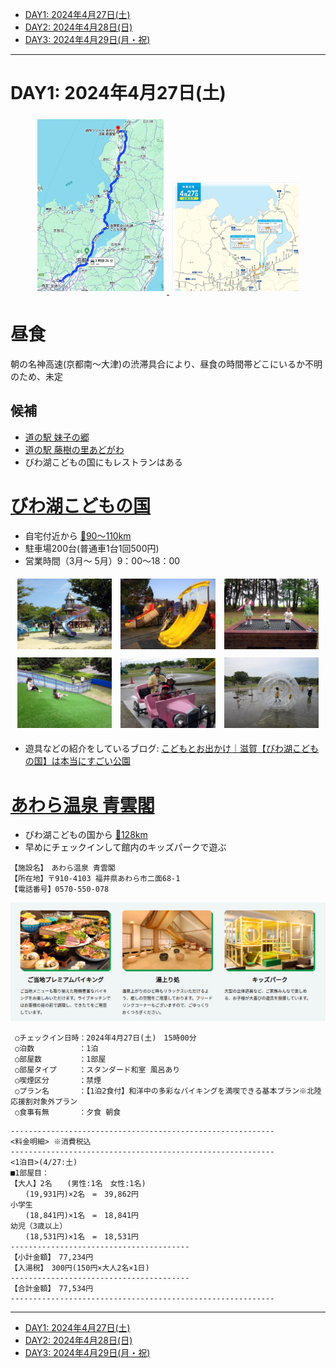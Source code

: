 - [DAY1: 2024年4月27日(土)](day1.md)
- [DAY2: 2024年4月28日(日)](day2.md)
- [DAY3: 2024年4月29日(月・祝)](day3.md)

---

# DAY1: 2024年4月27日(土)

<div style="text-align: center;">
    <a href="https://maps.app.goo.gl/pzTvjXV4BSsUrsCWA" target="_blank">
        <img src="image-2.png" alt="DAY1行程マップ" style="width: 40%; margin: 1%; display: inline-block;">
    </a>
    <a href="https://search.w-nexco.co.jp/forecast/trafficjam_golden_week_2024/book/#target/page_no=3" target="_blank">
        <img src="image-21.png" alt="渋滞予測" style="width: 40%; margin: 1%; display: inline-block;">
    </a>
</div>

# 昼食

朝の名神高速(京都南〜大津)の渋滞具合により、昼食の時間帯どこにいるか不明のため、未定

## 候補

- [道の駅 妹子の郷](https://imokonosato.com/)
- [道の駅 藤樹の里あどがわ](https://adogawa.net/)
- びわ湖こどもの国にもレストランはある

# [びわ湖こどもの国](http://www.biwa.ne.jp/~kodomo92/)

- 自宅付近から [🚗90〜110km](https://maps.app.goo.gl/FMVV52ojrkVi221ZA)
- 駐車場200台(普通車1台1回500円)
- 営業時間（3月〜 5月）9：00〜18：00

<div style="text-align: center;">
    <img src="image-3.png" alt="びわ湖こどもの国遊具" style="width: 30%; margin: 1%; display: inline-block;">
    <img src="image-4.png" alt="びわ湖こどもの国遊具" style="width: 30%; margin: 1%; display: inline-block;">
    <img src="image-23.png" alt="びわ湖こどもの国トランポリン" style="width: 30%; margin: 1%; display: inline-block;">
</div>
<div style="text-align: center;">
    <img src="image-24.png" alt="びわ湖こどもの国芝すべり" style="width: 30%; margin: 1%; display: inline-block;">
    <img src="image-25.png" alt="びわ湖こどもの国おもしろ自転車" style="width: 30%; margin: 1%; display: inline-block;">
    <img src="image-26.png" alt="びわ湖こどもの国アクアロール" style="width: 30%; margin: 1%; display: inline-block;">
</div>

- 遊具などの紹介をしているブログ: [こどもとお出かけ｜滋賀【びわ湖こどもの国】は本当にすごい公園](https://kuragebohemian.xyz/cat/child/park11)

# [あわら温泉 青雲閣](https://yukai-r.jp/seiunkaku/)

- びわ湖こどもの国から [🚗128km](https://maps.app.goo.gl/Txc4xBBBC3qkj9dT6)
- 早めにチェックインして館内のキッズパークで遊ぶ

```
【施設名】　あわら温泉 青雲閣
【所在地】〒910-4103 福井県あわら市二面68-1
【電話番号】0570-550-078
```

![青雲閣イメージ](image.png)

```
 ○チェックイン日時：2024年4月27日(土)　15時00分
 ○泊数　　　　　　：1泊
 ○部屋数　　　　　：1部屋
 ○部屋タイプ　　　：スタンダード和室 風呂あり
 ○喫煙区分　　　　：禁煙
 ○プラン名　　　　：【1泊2食付】和洋中の多彩なバイキングを満喫できる基本プラン※北陸応援割対象外プラン
 ○食事有無　　　　：夕食 朝食
 ```

```
-----------------------------------------------------------
<料金明細> ※消費税込
-----------------------------------------------------------
<1泊目>(4/27:土)
■1部屋目：
【大人】2名　　(男性:1名　女性:1名)
　　(19,931円)×2名　=　39,862円
小学生
　　(18,841円)×1名　=　18,841円
幼児（3歳以上）
　　(18,531円)×1名　=　18,531円
----------------------------------------
【小計金額】　77,234円
【入湯税】　300円(150円×大人2名×1日)
----------------------------------------
【合計金額】　77,534円
-----------------------------------------------------------
```

---

- [DAY1: 2024年4月27日(土)](day1.md)
- [DAY2: 2024年4月28日(日)](day2.md)
- [DAY3: 2024年4月29日(月・祝)](day3.md)